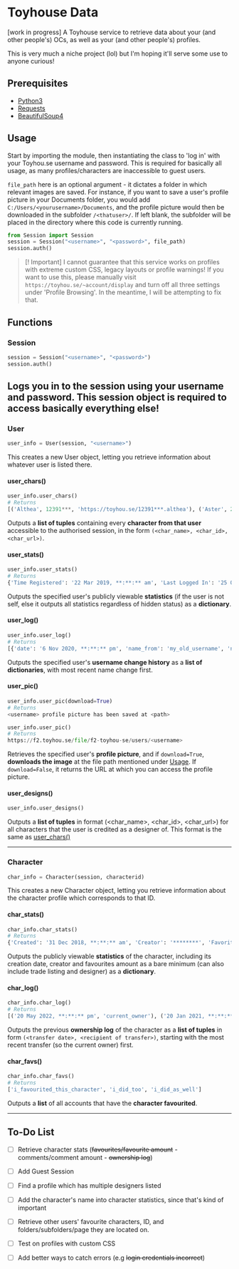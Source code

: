 # Toyhouse Data
[work in progress] A Toyhouse service to retrieve data about your (and other people's) OCs, as well as your (and other people's) profiles. 

This is very much a niche project (lol) but I'm hoping it'll serve some use to anyone curious!

## Prerequisites
- [Python3](https://www.python.org/downloads/)
- [Requests](https://pypi.org/project/requests/)
- [BeautifulSoup4](https://pypi.org/project/beautifulsoup4/)


## Usage
Start by importing the module, then instantiating the class to 'log in' with your Toyhou.se username and password. This is required for basically all usage, as many profiles/characters are inaccessible to guest users. 

`file_path` here is an optional argument - it dictates a folder in which relevant images are saved. For instance, if you want to save a user's profile picture in your Documents folder, you would add `C:/Users/<yourusername>/Documents`, and the profile picture would then be downloaded in the subfolder `/<thatuser>/`. If left blank, the subfolder will be placed in the directory where this code is currently running.

```python
from Session import Session
session = Session("<username>", "<password>", file_path)
session.auth()
```

> [! Important]
> I cannot guarantee that this service works on profiles with extreme custom CSS, legacy layouts or profile warnings! If you want to use this, please manually visit `https://toyhou.se/~account/display` and turn off all three settings under 'Profile Browsing'. In the meantime, I will be attempting to fix that.

## Functions
### Session
```python
session = Session("<username>", "<password>")
session.auth()
```
Logs you in to the session using your username and password. This session object is required to access basically everything else! 
---

### User
```python
user_info = User(session, "<username>")
```
This creates a new User object, letting you retrieve information about whatever user is listed there. 


#### user_chars()
```python
user_info.user_chars()
# Returns 
[('Althea', 12391***, 'https://toyhou.se/12391***.althea'), ('Aster', 21438***, 'https://toyhou.se/21438***.aster'), ('Aspen', 4106***, 'https://toyhou.se/4106***.aspen')]
```
Outputs a **list of tuples** containing every **character from that user** accessible to the authorised session, in the form `(<char_name>, <char_id>, <char_url>)`.

#### user_stats()
```python
user_info.user_stats()
# Returns 
{'Time Registered': '22 Mar 2019, **:**:** am', 'Last Logged In': '25 Oct 2023, **:**:** am', 'Invited By': '***', 'Character Count': '***', 'Images Count': '***', 'Literatures Count': '***', 'Words Count': '***', 'Forum Posts Count': '***', 'Subscribed To...': '*** users', 'Subscribed To By...': '*** users', 'Authorizing...': '***', 'Authorized By...': '***'}
```
Outputs the specified user's publicly viewable **statistics** (if the user is not self, else it outputs all statistics regardless of hidden status) as a **dictionary**.

#### user_log()
```python
user_info.user_log()
# Returns 
[{'date': '6 Nov 2020, **:**:** pm', 'name_from': 'my_old_username', 'name_to': 'my_new_username'}, {'date': '19 Apr 2020, **:**:** am', 'name_from': 'my_oldest_username', 'name_to': 'my_old_username'}]
```
Outputs the specified user's **username change history** as a **list of dictionaries**, with most recent name change first.

#### user_pic()
```python
user_info.user_pic(download=True)
# Returns 
<username> profile picture has been saved at <path>

user_info.user_pic()
# Returns
https://f2.toyhou.se/file/f2-toyhou-se/users/<username>
```
Retrieves the specified user's **profile picture**, and if `download=True`, **downloads the image** at the file path mentioned under [Usage](#usage). If `download=False`, it returns the URL at which you can access the profile picture.

#### user_designs()
```python
user_info.user_designs()
```
Outputs a **list of tuples** in format (<char_name>, <char_id>, <char_url>) for all characters that the user is credited as a designer of. This format is the same as [user_chars()](#user_chars)

---

### Character
```python
char_info = Character(session, characterid)
```
This creates a new Character object, letting you retrieve information about the character profile which corresponds to that ID. 

#### char_stats()
```python
char_info.char_stats()
# Returns 
{'Created': '31 Dec 2018, **:**:** am', 'Creator': '********', 'Favorites': '57'}
```
Outputs the publicly viewable **statistics** of the character, including its creation date, creator and favourites amount as a bare minimum (can also include trade listing and designer) as a **dictionary**.

#### char_log()
```python
char_info.char_log()
# Returns 
[('20 May 2022, **:**:** pm', 'current_owner'), ('20 Jan 2021, **:**:** pm', 'previous_owner'), ('22 Sep 2020, **:**:** pm', 'previous_previous_owner')]
```
Outputs the previous **ownership log** of the character as a **list of tuples** in form `(<transfer date>, <recipient of transfer>)`, starting with the most recent transfer (so the current owner) first.

#### char_favs()
```python
char_info.char_favs()
# Returns 
['i_favourited_this_character', 'i_did_too', 'i_did_as_well']
```
Outputs a **list** of all accounts that have the **character favourited**.


---
## To-Do List

- [ ] Retrieve character stats (~~favourites/favourite amount~~ - comments/comment amount - ~~ownership log~~)

- [ ] Add Guest Session

- [ ] Find a profile which has multiple designers listed 

- [ ] Add the character's name into character statistics, since that's kind of important

- [ ] Retrieve other users' favourite characters, ID, and folders/subfolders/page they are located on. 

- [ ] Test on profiles with custom CSS

- [ ] Add better ways to catch errors (e.g ~~login credentials incorrect~~)
